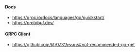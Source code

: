 #### Docs
- https://grpc.io/docs/languages/go/quickstart/
- https://protobuf.dev/


#### GRPC Client

 - https://github.com/ktr0731/evans#not-recommended-go-get